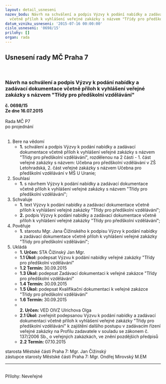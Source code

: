 ```yaml
---
layout: detail_usneseni
nazev_bodu: Návrh na schválení a podpis Výzvy k podání nabídky a zadávací dokumentace
  včetně příloh k vyhlášení veřejné zakázky s názvem "Třídy pro předškolní vzdělávání"
datum_vzniku_usneseni: '2015-07-16 00:00:00'
cislo_usneseni: '0698/15'
prilohy: []
organ: rada
---
```

<div id="ucUsn_pList" class="usn">
	<span><h2>Usnesení rady MČ Praha 7 </h2>
<br></span><div class="standBody">
<span><h3>Návrh na schválení a podpis Výzvy k podání nabídky a zadávací dokumentace včetně příloh k vyhlášení veřejné zakázky s názvem "Třídy pro předškolní vzdělávání"</h3></span><div class="center">
		<strong>č. 0698/15</strong><br>
	</div>
<div class="center">
		<strong>Ze dne 16.07.2015</strong><br><br>
	</div>Rada MČ P7<br> po projednání<br><br><ol>
<li>Bere na vědomí<ul><li>
<strong>1.</strong> schválení a podpis Výzvy k podání nabídky a zadávací dokumentace včetně příloh k vyhlášení veřejné zakázky s názvem "Třídy pro předškolní vzdělávání", rozdělenou na 2 části - 1. část veřejné zakázky s názvem: Učebna pro předškolní vzdělávání v ZŠ Letohradská, 2. část veřejné zakázky s názvem Učebna pro předškolní vzdělávání v MŠ U Uranie;</li></ul>
</li>
<li>Souhlasí<ul><li>
<strong>1.</strong> s návrhem Výzvy k podání nabídky a zadávací dokumentace včetně příloh k vyhlášení veřejné zakázky s názvem "Třídy pro předškolní vzdělávání";</li></ul>
</li>
<li>Schvaluje<ul>
<li>
<strong>1.</strong> text Výzvy k podání nabídky a zadávací dokumentace včetně příloh k vyhlášení veřejné zakázky "Třídy pro předškolní vzdělávání";</li>
<li>
<strong>2.</strong> podpis Výzvy k podání nabídky a zadávací dokumentace včetně příloh k vyhlášení veřejné zakázky "Třídy pro předškolní vzdělávání";</li>
</ul>
</li>
<li>Pověřuje<ul><li>
<strong>1.</strong> starostu Mgr. Jana Čižinského k podpisu Výzvy k podání nabídky a zadávací dokumentace včetně příloh k vyhlášení veřejné zakázky "Třídy pro předškolní vzdělávání";</li></ul>
</li>
<li>Ukládá<ul>
<li>
<strong>1. Určen: </strong>STA Čižinský Jan Mgr.</li>
<li>
<strong>1.1 Úkol: </strong>podepsat Výzvu k podání nabídky veřejné zakázky "Třídy pro předškolní vzdělávání"</li>
<li>
<strong>1.2 Termín: </strong>30.09.2015</li>
<li>
<strong>1.3 Úkol: </strong>podepsat Zadávací dokumentaci k veřejné zakázce "Třídy pro předškolní vzdělávání"</li>
<li>
<strong>1.4 Termín: </strong>30.09.2015</li>
<li>
<strong>1.5 Úkol: </strong>podepsat Kvalifikační dokumentaci k veřejné zakázce "Třídy pro předškolní vzdělávání"</li>
<li>
<strong>1.6 Termín: </strong>30.09.2015</li>
<li>
<strong><br>2. Určen: </strong>VED OIVZ Ulrichova Olga</li>
<li>
<strong>2.1 Úkol: </strong>zveřejnit podepsanou Výzvu k podání nabídky a zadávací dokumentaci včetně příloh k vyhlášení  veřejné zakázky "Třídy pro předškolní vzdělávání"  k zajištění dalšího postupu v zadávacím řízení veřejné zakázky na Profilu zadavatele v souladu se zákonem č. 137/2006 Sb., o veřejných zakázkách, ve znění pozdějších předpisů</li>
<li>
<strong>2.2 Termín: </strong>07.10.2015</li>
</ul>
</li>
</ol>starosta Městské části Praha 7: Mgr. Jan Čižinský<br>zástupce starosty Městské části Praha 7: Mgr. Ondřej Mirovský M.EM <hr>
<br>Přílohy: Neveřejné</div>
</div>
